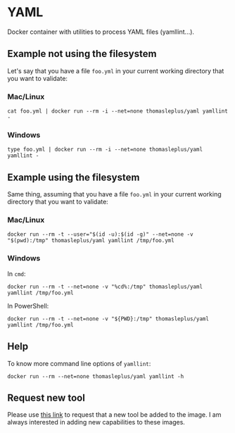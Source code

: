 # YAML

Docker container with utilities to process YAML files (yamllint...).

## Example not using the filesystem

Let's say that you have a file `foo.yml` in your current working directory that you want to validate:

### Mac/Linux

```
cat foo.yml | docker run --rm -i --net=none thomasleplus/yaml yamllint -
```

### Windows

```
type foo.yml | docker run --rm -i --net=none thomasleplus/yaml yamllint -
```

## Example using the filesystem

Same thing, assuming that you have a file `foo.yml` in your current working directory that you want to validate:

### Mac/Linux

```
docker run --rm -t --user="$(id -u):$(id -g)" --net=none -v "$(pwd):/tmp" thomasleplus/yaml yamllint /tmp/foo.yml
```

### Windows

In `cmd`:

```
docker run --rm -t --net=none -v "%cd%:/tmp" thomasleplus/yaml yamllint /tmp/foo.yml
```

In PowerShell:

```
docker run --rm -t --net=none -v "${PWD}:/tmp" thomasleplus/yaml yamllint /tmp/foo.yml
```

## Help

To know more command line options of `yamllint`:

```
docker run --rm --net=none thomasleplus/yaml yamllint -h
```

## Request new tool

Please use [this link](https://github.com/thomasleplus/docker-yaml/issues/new?assignees=thomasleplus&labels=enhancement&template=feature_request.md&title=%5BFEAT%5D) to request that a new tool be added to the image. I am always interested in adding new capabilities to these images.
